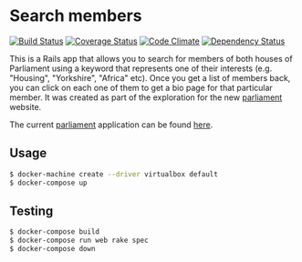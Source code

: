 # Search members

[![Build Status](https://travis-ci.org/giusepped/search-for-member.svg?branch=master)](https://travis-ci.org/giusepped/search-for-member)
[![Coverage Status](https://coveralls.io/repos/github/giusepped/search-for-member/badge.svg?branch=master)](https://coveralls.io/github/giusepped/search-for-member?branch=master)
[![Code Climate](https://codeclimate.com/github/giusepped/search-for-member/badges/gpa.svg)](https://codeclimate.com/github/giusepped/search-for-member)
[![Dependency Status](https://gemnasium.com/giusepped/search-for-member.svg)](https://gemnasium.com/giusepped/search-for-member)

This is a Rails app that allows you to search for members of both houses of Parliament using a keyword that represents one of their interests (e.g. "Housing", "Yorkshire", "Africa" etc). Once you get a list of members back, you can click on each one of them to get a bio page for that particular member.  It was created as part of the exploration for the new [parliament](www.parliament.uk) website.   

The current [parliament](www.parliament.uk) application can be found [here](https://github.com/ukparliament/parliament.uk-prototype).

## Usage

```bash
$ docker-machine create --driver virtualbox default
$ docker-compose up
```

## Testing

```bash
$ docker-compose build
$ docker-compose run web rake spec
$ docker-compose down
```
